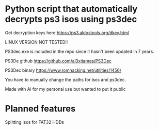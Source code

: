 # Python script that automatically decrypts ps3 isos using ps3dec

Get decryption keys here https://ps3.aldostools.org/dkey.html

LINUX VERSION NOT TESTED!!

PS3dec.exe is included in the repo since it hasn't been updated in 7 years.

PS3De github https://github.com/al3xtjames/PS3Dec

PS3Dec binary https://www.romhacking.net/utilities/1456/

You have to manually change the paths for isos and ps3dec.

Made with AI for my personal use but wanted to put it public

# Planned features
Splitting isos for FAT32 HDDs
